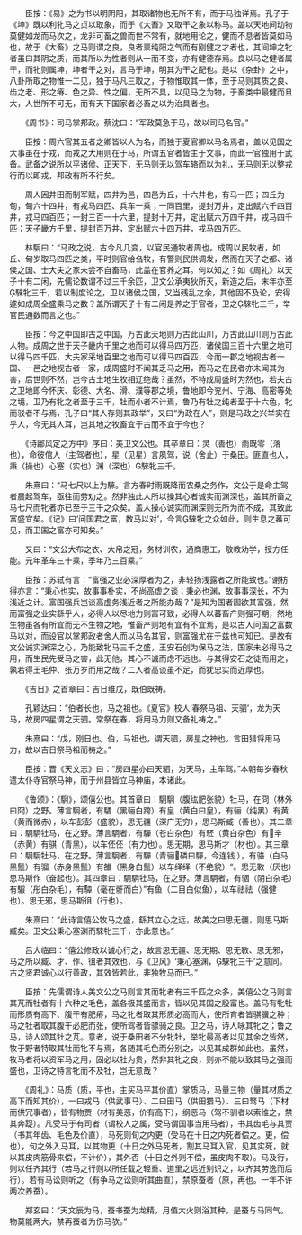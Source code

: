 <!-- { "loadSidebar": true } -->
　　臣按：《易》之为书以明阴阳，其取诸物也无所不有，而于马独详焉。孔子于《坤》既以利牝马之贞以取象，而于《大畜》又取干之象以称马。盖以天地间动物莫健如龙而马次之，龙非可畜之兽而世不常有，就地用论之，健而不息者皆莫如马也，故于《大畜》之马则谓之良，良者禀纯阳之气而有刚健之才者也，其间坤之牝者虽曰其阴之质，而其所以为性者则从一而不变，亦有健德存焉。良以马之健者属干，而牝则属坤，坤者干之对，言马于坤，明其为干之配也。是以《杂卦》之中，八卦所取之物惟一二见，独于马凡三取之，于物惟取其一体，至于马则其质之良、齿之老、形之瘠、色之异、性之偏，无所不具，以见马之为物，于畜类中最健而且大，人世所不可无，而有天下国家者必畜之以为治具者也。

　　《周书》：司马掌邦政。蔡沈曰：“军政莫急于马，故以司马名官。”

　　臣按：周六官其五者之卿皆以人为名，而独于夏官卿以马名焉者，盖以见国之大事虽在于戎，而戎之大用则在于马，所谓五官者皆主于文事，而此一官独用于武备。武备之说所以平诸侯、正天下，无马则无以驾车辂而以为礼，无马则无以整戎行而以即戎，邦政有所不行矣。

　　周人因井田而制军赋，四井为邑，四邑为丘，十六井也，有马一匹；四丘为甸，甸六十四井，有戎马四匹、兵车一乘；一同百里，提封万井，定出赋六千四百井，戎马四百匹；一封三百一十六里，提封十万井，定出赋六万四千井，戎马四千匹；天子畿方千里，提封百万井，定出赋六十四万井，戎马四万匹。

　　林駉曰：“马政之说，古今凡几变，以官民通牧者周也。成周以民牧者，如丘、甸岁取马四匹之类，平时则官给刍牧，有警则民供调发，然而在天子之都、诸侯之国、士大夫之家未尝不自畜马，此盖在官养之耳。何以知之？如《周礼》以天子十有二闲，先儒论数谓不过三千余匹，卫文公承夷狄所灭，新造之后，末年亦至騋牝三千，若以制度论之，卫以诸侯之国，又当残乱之余，其他固不及论，安得遽如成周全盛乘马之数？盖所谓天子十有二闲是养之于官者，卫之騋牝三千，举官民通数而言之也。”

　　臣按：今之中国即古之中国，万古此天地则万古此山川，万古此山川则万古此人物。成周之世于天子畿内千里之地而可以得马四万匹，诸侯国三百十六里之地可以得马四千匹，大夫家采地百里之地而可以得马四百匹，今而一郡之地视古者一国、一邑之地视古者一家，成周盛时不闻其乏马之用，而马之在民者亦未闻其为害，后世则不然，岂今古土地生牧相辽绝哉？虽然，不特成周盛时为然也，若夫古之卫地即今怀庆、彰德、大名、滑、濮等郡之境，鲁地即今兖州、宁海、高密等处之境，卫乃有牝之者至于三千，牡而小者不计焉，鲁乃有牡之纯者至于十六色，牝而驳者不与焉，孔子曰“其人存则其政举”，又曰“为政在人”，则是马政之兴举实在乎人，今无其人耳，岂其地之牧畜宜于古而不宜于今也？

　　《诗鄘风定之方中》序曰：美卫文公也。其卒章曰：灵（善也）雨既零（落也），命彼倌人（主驾者也），星（见星）言夙驾，说（舍止）于桑田。匪直也人，秉（操也）心塞（实也）渊（深也）騋牝三千。

　　朱熹曰：“马七尺以上为騋。言方春时雨既降而农桑之务作，文公于是命主驾者晨起驾车，亟往而劳劝之。然非独此人所以操其心者诚实而渊深也，盖其所畜之马七尺而牝者亦已至于三千之众矣。盖人操心诚实而渊深则无所为而不成，其致此富盛宜矣。《记》曰‘问国君之富，数马以对’，今言騋牝之众如此，则生息之蕃可见，而卫国之富亦可知矣。”

　　又曰：“文公大布之衣、大帛之冠，务材训农，通商惠工，敬教劝学，授方任能。元年革车三十乘，季年乃三百乘。”

　　臣按：苏轼有言：“富强之业必深厚者为之，非轻扬浅露者之所能致也。”谢枋得亦言：“秉心也实，故事事朴实，不尚高虚之谈；秉必也渊，故事事深长，不为浅近之计。富国强兵岂谈高虚务浅近者之所能办哉？”是知为国者固欲其富强，然而富强之业实繇乎人，必得人以尽地力则富可致，必得人以蕃畜产则强可期，然地生物虽各有所宜而无不生物之地，惟畜产则地有宜有不宜焉，是以古人问国之富数马以对，而设官以掌邦政者舍人而以马名其官，则富强尤在于兹也可知已。是故有文公诚实渊深之心，乃能致牝马三千之盛，王安石创为保马之法，国家未必得马之用，而生民先受马之害，此无他，其心不诚而虑不远也。与其得安石之徒而用之，孰若得王毛仲、张万岁而用之哉？二人者高谈虽不足，而犹忠实而近厚也。

　　《吉日》之首章曰：吉日维戊，既伯既祷。

　　孔颖达曰：“伯者长也，马之祖也。《夏官》校人‘春祭马祖、天驷’，龙为天马，故房四星谓之天驷。常祭在春，将用马力则又备礼祷之。”

　　朱熹曰：“戊，刚日也。伯，马祖也，谓天驷，房星之神也。言田猎将用马力，故以吉日祭马祖而祷之。”

　　臣按：晋《天文志》曰：“房四星亦曰天驷，为天马，主车驾。”本朝每岁春秋遣太仆寺官祭马神，而于州县皆立马神庙，本诸此。

　　《鲁颂》：《駉》，颂僖公也。其首章曰：駉駉（腹纮肥张貌）牡马，在冏（林外曰冏）之野。薄言駉者，有驈（黑骊白跨）有皇（黄白曰皇），有骊（纯黑）有黄（黄而微赤），以车彭彭（盛貌），思无疆（深广无穷），思马斯臧（善也）。其二章曰：駉駉牡马，在之野。薄言駉者，有驒（苍白杂色）有駓（黄白杂色）有辛（赤黄）有骐（青黑），以车伾伾（有力也）。思无期，思马斯才（材也）。其三章曰：駉駉牡马，在之野。薄言駉者，有驒（青骊磷曰驒，今连钱），有骆（白马黑鬛）有骝（赤身黑鬛）有雒（黑身白鬛）以车绎绎（不绝貌）“。思无斁（厌也）思马斯作（奋起也）。其四章曰：駉駉牡马，在之野。薄言駉者，有骃（阴白杂毛）有騢（彤白杂毛），有驔（毫在骭而白）”有鱼（二目白似鱼），以车祛祛（强健也）。思无邪，思马斯徂（行也）。

　　朱熹曰：“此诗言僖公牧马之盛，繇其立心之远，故美之曰思无疆，则思马斯臧矣。卫文公秉心塞渊而騋牝三千，亦此意也。”

　　吕大临曰：“僖公修政以诚心行之，故言思无疆、思无期、思无斁、思无邪，马之所以臧、才、作、徂者其效也，与《卫风》‘秉心塞渊，騋牝三千’之意同。古之贤君诚心以行善政，其效皆若此，非独牧马而已。”

　　臣按：先儒谓诗人美文公之马则言其而牝者有三千匹之众多，美僖公之马则言其芃而牡者有十六种之毛色，盖各极其盛而言，皆以见其国之殷富也。盖马有牝牡而形质有高下、腹干有肥瘠，马之牝者取其形质必高而大，使所育者皆骐骥之种；马之牡者取其腹干必肥而张，使所驾者皆骠骑之良。卫之马，诗人咏其牝之；鲁之马，诗人颂其牡之芃。意者，说于桑田者不分牝牡，举牝最高者以见其余之皆然，牧于野者特取其牡而牝不与焉，各随其毛色而分别之，以见其成群如此也。虽然，牧马者将以资军马之用，固必以牡为贵，然非其牝之良，则亦不能以致其马之强而盛也，卫诗之特言牝而不及牡，岂无意哉？

　　《周礼》：马质（质，平也，主买马平其价直）掌质马，马量三物（量其材质之高下而知其价），一曰戎马（供武事马）、二曰田马（供田猎马）、三曰驽马（下材而供冗事者），皆有物贾（材有美恶，价有高下），纲恶马（驾不驯者以索维之，禁其奔踶）。凡受马于有司者（谓校人之属，受马谓国事当用马者），书其齿毛与其贾（书其年齿、毛色及价直），马死则旬之内更（受马在十日之内死者偿之。更，偿也），旬之外入马耳，以其物更（十日之外马死者，割其马耳入官，见其实死，就以其皮肉筋骨来偿，不计价），其外否（十日之外则不偿，虽皮肉不取）。马及行，则以任齐其行（若马之行则以所任载之轻重、道里之远近别识之，以齐其劳逸而后行）。若有马讼则听之（有争马之讼则听其曲直），禁原蚕者（原，再也。一年不许两次养蚕）。

　　郑玄曰：“天文辰为马，蚕书蚕为龙精，月值大火则浴其种，是蚕与马同气。物莫能两大，禁再蚕者为伤马欤。”

